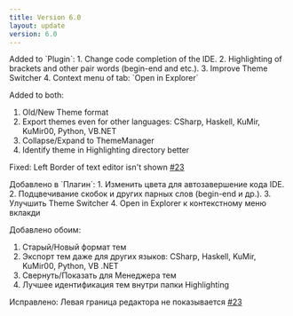 ```yaml
---
title: Version 6.0
layout: update
version: 6.0
---
```


<div class="content_en" markdown="1">
Added to `Plugin`:
1. Change code completion of the IDE.
2. Highlighting of brackets and other pair words (begin-end and etc.).
3. Improve Theme Switcher
4. Context menu of tab: `Open in Explorer`

Added to both:
1. Old/New Theme format
2. Export themes even for other languages: CSharp, Haskell, KuMir, KuMir00, Python, VB.NET
3. Collapse/Expand to ThemeManager
4. Identify theme in Highlighting directory better

Fixed: Left Border of text editor isn't shown [#23](https://github.com/Dragon-0609/Yuki-Theme/issues/23)
</div>

<div class="content_ru" markdown="1">
Добавлено в `Плагин`:
1. Изменить цвета для автозавершение кода IDE.
2. Подцвечивание скобок и других парных слов (begin-end и др.).
3. Улучшить Theme Switcher
4. Open in Explorer к контекстному меню вклакди

Добавлено обоим:
1. Старый/Новый формат тем
2. Экспорт тем даже для других языков: CSharp, Haskell, KuMir, KuMir00, Python, VB .NET
3. Свернуть/Показать для Менеджера тем
4. Лучшее идентификация тем внутри папки Highlighting

Исправлено: Левая граница редактора не показывается [#23](https://github.com/Dragon-0609/Yuki-Theme/issues/23)
</div>